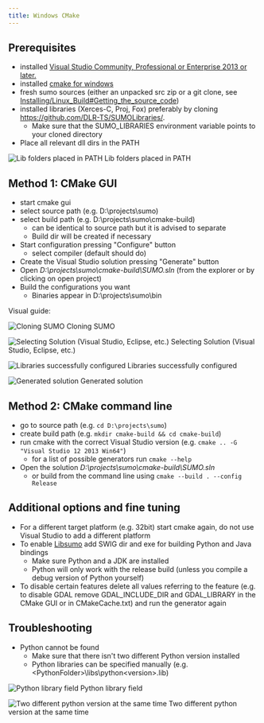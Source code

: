 ```yaml
---
title: Windows CMake
---
```


## Prerequisites

- installed [Visual Studio Community, Professional or Enterprise 2013
  or later.](https://www.visualstudio.com)
- installed [cmake for windows](https://cmake.org/download)
- fresh sumo sources (either an unpacked src zip or a git clone, see
  [Installing/Linux_Build\#Getting_the_source_code](../Installing/Linux_Build.md#getting_the_source_code))
- installed libraries (Xerces-C, Proj, Fox) preferably by cloning
  <https://github.com/DLR-TS/SUMOLibraries/>.
  - Make sure that the SUMO_LIBRARIES environment variable points
    to your cloned directory
- Place all relevant dll dirs in the PATH

![](../images/CMakeEnviromentVariables.png "Lib folders placed in PATH")
Lib folders placed in PATH

## Method 1: CMake GUI

- start cmake gui
- select source path (e.g. D:\\projects\\sumo)
- select build path (e.g. D:\\projects\\sumo\\cmake-build)
  - can be identical to source path but it is advised to separate
  - Build dir will be created if necessary
- Start configuration pressing "Configure" button
  - select compiler (default should do)
- Create the Visual Studio solution pressing "Generate" button
- Open *D:\\projects\\sumo\\cmake-build\\SUMO.sln* (from the explorer
or by clicking on open project)
- Build the configurations you want
  - Binaries appear in D:\\projects\\sumo\\bin

Visual guide:

![](../images/CMakeClonningSUMO.png "Cloning SUMO")
Cloning SUMO

![](../images/CMakeConfiguration1.png "Selecting Solution (Visual Studio, Eclipse, etc.)")
Selecting Solution (Visual Studio, Eclipse, etc.)

![](../images/CMakeConfiguration4.png "Libraries successfully configured")
Libraries successfully configured

![](../images/CMakeConfiguration5.png "Generated solution")
Generated solution

## Method 2: CMake command line

- go to source path (e.g. `cd D:\projects\sumo`)
- create build path (e.g. `mkdir cmake-build && cd cmake-build`)
- run cmake with the correct Visual Studio version (e.g. `cmake .. -G
"Visual Studio 12 2013 Win64"`)
  - for a list of possible generators run `cmake --help`
- Open the solution *D:\\projects\\sumo\\cmake-build\\SUMO.sln*
  - or build from the command line using `cmake --build . --config
    Release`

## Additional options and fine tuning

- For a different target platform (e.g. 32bit) start cmake again, do
not use Visual Studio to add a different platform
- To enable [Libsumo](../Libsumo.md) add SWIG dir and exe for
building Python and Java bindings
  - Make sure Python and a JDK are installed
  - Python will only work with the release build (unless you compile
    a debug version of Python yourself)
- To disable certain features delete all values referring to the
feature (e.g. to disable GDAL remove GDAL_INCLUDE_DIR and
GDAL_LIBRARY in the CMake GUI or in CMakeCache.txt) and run the
generator again

## Troubleshooting

- Python cannot be found
  - Make sure that there isn't two different Python version
    installed
  - Python libraries can be specified manually (e.g.
    <PythonFolder\>\\libs\\python<version\>.lib)

![](../images/CMakeConfiguration6.png "Python library field")
Python library field

![](../images/CMakePython1.png "Two different python version at the same time")
Two different python version at the same time
